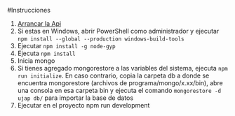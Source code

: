 #Instrucciones
1. [Arrancar la Api](https://github.com/ivan3101/ujap-api)
2. Si estas en Windows, abrir PowerShell como administrador y ejecutar `npm install --global --production windows-build-tools`
3. Ejecutar `npm install -g node-gyp`
4. Ejecuta `npm install`
5. Inicia mongo
4. Si tienes agregado mongorestore a las variables del sistema, ejecuta `npm run initialize`. En caso contrario, copia la carpeta db a donde se encuentra mongorestore (archivos de programa/mongo/x.xx/bin), abre una consola en esa carpeta bin y ejecuta el comando `mongorestore -d ujap db/` para importar la base de datos
5. Ejecutar en el proyecto npm run development

